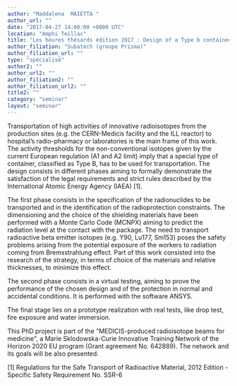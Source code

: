 ```yaml
---
author: "Maddalena  MAIETTA "
author_url: ""
date: "2017-04-27 14:00:00 +0000 UTC"
location: "Amphi Teillac"
title: "Les heures thésards édition 2017 : Design of a Type b container for the transport of radioisotopes to use in nuclear medicine research"
author_filiation: "Subatech (groupe Prisma)"
author_filiation_url: ""
type: "spécialisé"
author2: ""
author_url2: ""
author_filiation2: ""
author_filiation_url2: ""
title2: ""
category: "seminar" 
layout: "seminar"
---
```

Transportation of high activities of innovative radioisotopes from the production sites (e.g. the CERN-Medicis facility and the ILL reactor) to hospital’s radio-pharmacy or laboratories is the main frame of this work. The activity thresholds for the non-conventional isotopes given by the current European regulation (A1 and A2 limit) imply that a special type of container, classified as Type B, has to be used for transportation. The design consists in different phases aiming to formally demonstrate the satisfaction of the legal requirements and strict rules described by the International Atomic Energy Agency (IAEA) [1].

The first phase consists in the specification of the radionuclides to be transported and in the identification of the radioprotection constraints. The dimensioning and the choice of the shielding materials have been performed with a Monte Carlo Code (MCNPX) aiming to predict the radiation level at the contact with the package. The need to transport radioactive beta emitter isotopes (e.g. Y90, Lu177, Sm153) poses the safety problems arising from the potential exposure of the workers to radiation coming from Bremsstrahlung effect. Part of this work consisted into the research of the strategy, in terms of choice of the materials and relative thicknesses, to minimize this effect.

The second phase consists in a virtual testing, aiming to prove the performance of the chosen design and of the protection in normal and accidental conditions. It is performed with the software ANSYS.

The final stage lies on a prototype realization with real tests, like drop test, fire exposure and water immersion.

This PhD project is part of the "MEDICIS-produced radioisotope beams for medicine", a Marie Sklodowska-Curie Innovative Training Network of the Horizon 2020 EU program (Grant agreement No. 642889). The network and its goals will be also presented.

[1] Regulations for the Safe Transport of Radioactive Material, 2012 Edition - Specific Safety Requirement No. SSR-6
